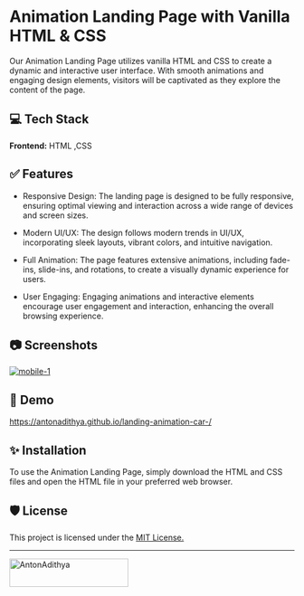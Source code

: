 
# Animation Landing Page with Vanilla HTML & CSS

Our Animation Landing Page utilizes vanilla HTML and CSS to create a dynamic and interactive user interface. With smooth animations and engaging design elements, visitors will be captivated as they explore the content of the page.

## 💻 Tech Stack

**Frontend:** HTML ,CSS 



## ✅ Features

- Responsive Design: The landing page is designed to be fully responsive, ensuring optimal viewing and interaction across a wide range of devices and screen sizes.

- Modern UI/UX: The design follows modern trends in UI/UX, incorporating sleek layouts, vibrant colors, and intuitive navigation.

- Full Animation: The page features extensive animations, including fade-ins, slide-ins, and rotations, to create a visually dynamic experience for users.

- User Engaging: Engaging animations and interactive elements encourage user engagement and interaction, enhancing the overall browsing experience.


## 📷 Screenshots

<a href="https://ibb.co/DKYg5Qn"><img src="https://i.ibb.co/VBxp2T8/mobile-1.png" alt="mobile-1" border="0"></a>


## 🚀 Demo
https://antonadithya.github.io/landing-animation-car-/


## ✨ Installation

To use the Animation Landing Page, simply download the HTML and CSS files and open the HTML file in your preferred web browser.
## 🛡️ License

This project is licensed under the [MIT License.](https://choosealicense.com/licenses/mit/)

<hr/>
<p><a href="https://www.buymeacoffee.com/AntonAdithya"><img align="left" src="https://cdn.buymeacoffee.com/buttons/v2/default-yellow.png" height="50" width="210" alt="AntonAdithya"></a></p>
